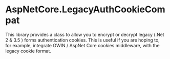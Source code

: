 # AspNetCore.LegacyAuthCookieCompat
This library provides a class to allow you to encrypt or decrypt legacy (.Net 2 & 3.5 ) forms authentication cookies.
This is useful if you are hoping to, for example, integrate OWIN / AspNet Core cookies middleware, with the legacy cookie format.


